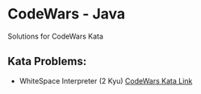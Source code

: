 # CodeWars - Java
Solutions for CodeWars Kata  
## Kata Problems:
- WhiteSpace Interpreter (2 Kyu) [CodeWars Kata Link](https://www.codewars.com/kata/52dc4688eca89d0f820004c6)

